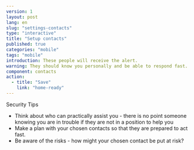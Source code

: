 ```yaml
---
version: 1
layout: post
lang: en
slug: "settings-contacts"
type: "interactive"
title: "Setup contacts"
published: true
categories: "mobile"
tags: "mobile"
introduction: These people will receive the alert.
warning: They should know you personally and be able to respond fast.
component: contacts
action:
  - title: "Save"
    link: "home-ready"
---
```


Security Tips

 - Think about who can practically assist you  - there is no point someone knowing you are in trouble if they are not in a position to help you
 - Make a plan with your chosen contacts so that they are prepared to act fast. 
 - Be aware of the risks - how might your chosen contact be put at risk? 
 
